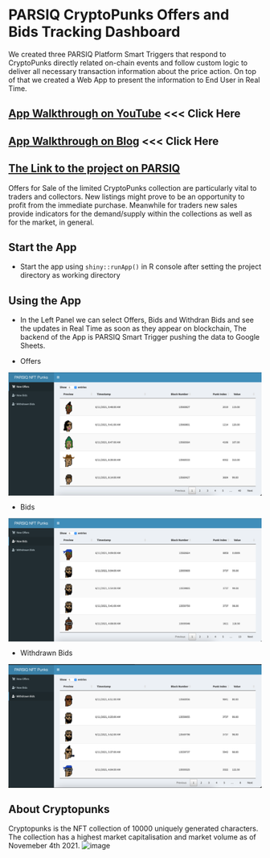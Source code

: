 # PARSIQ CryptoPunks Offers and Bids Tracking Dashboard
We created three PARSIQ Platform Smart Triggers that respond to CryptoPunks directly related on-chain events and follow custom logic to deliver all necessary transaction information about the price action. On top of that we created a Web App to present the information to End User in Real Time.

## [App Walkthrough on YouTube](https://www.youtube.com/watch?v=D9sDKhzPo24) <<< Click Here
## [App Walkthrough on Blog](https://dspyt.com/generating-fast-and-easy-parsiq-triggers-for-cryptopunks) <<< Click Here
## [The Link to the project on PARSIQ](https://portal.parsiq.net/monitoring/projects/6ba2e00f-813c-4f5c-bf36-c5d53cbd7791/triggers)

Offers for Sale of the limited CryptoPunks collection are particularly vital to traders and collectors. New listings might prove to be an opportunity to profit from the immediate purchase. Meanwhile for traders new sales provide indicators for the demand/supply within the collections as well as for the market, in general.

## Start the App

- Start the app using `shiny::runApp()` in R console after setting the project directory as working directory

## Using the App
- In the Left Panel we can select Offers, Bids and Withdran Bids and see the updates in Real Time as soon as they appear on blockchain, The backend of the App is PARSIQ Smart Trigger pushing the data to Google Sheets.

- Offers
<img src="images/0.png"  align="center"/>

- Bids
<img src="images/1.png"  align="center"/>

- Withdrawn Bids
<img src="images/2.png"  align="center"/>

## About Cryptopunks
Cryptopunks is the NFT collection of 10000 uniquely generated characters. The collection has a highest market capitalisation and market volume as of Novemeber 4th 2021. 
![image](https://user-images.githubusercontent.com/66903336/140242896-9c339336-e36b-4388-8aa9-56760bf8cd4a.png)

